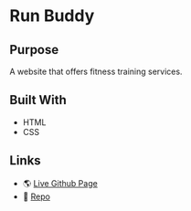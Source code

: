 # Run Buddy

## Purpose
A website that offers fitness training services.

## Built With
* HTML
* CSS

## Links
* 🌎 [Live Github Page](https://murmuring-bastion-49339.herokuapp.com/)
* 💾 [Repo](https://github.com/gallolopez1/run-buddy)
